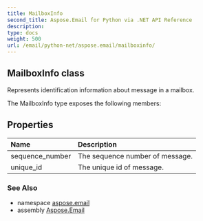 ```yaml
---
title: MailboxInfo
second_title: Aspose.Email for Python via .NET API Reference
description: 
type: docs
weight: 500
url: /email/python-net/aspose.email/mailboxinfo/
---
```


## MailboxInfo class

Represents identification information about message in a mailbox.

The MailboxInfo type exposes the following members:
## Properties
| Name | Description |
| :- | :- |
|sequence_number|The sequence number of message.|
|unique_id|The unique id of message.|

### See Also

* namespace [aspose.email](/email/python-net/aspose.email/)
* assembly [Aspose.Email](/slides/python-net/)

